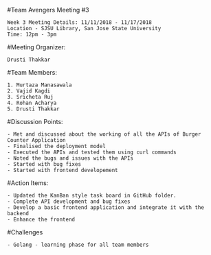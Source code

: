 #Team Avengers Meeting #3

    Week 3 Meeting Details: 11/11/2018 - 11/17/2018
    Location - SJSU Library, San Jose State University
    Time: 12pm - 3pm

#Meeting Organizer:

    Drusti Thakkar

#Team Members:

    1. Murtaza Manasawala
    2. Vajid Kagdi
    3. Sricheta Ruj
    4. Rohan Acharya
    5. Drusti Thakkar

#Discussion Points:

    - Met and discussed about the working of all the APIs of Burger Counter Application
    - Finalised the deployment model
    - Executed the APIs and tested them using curl commands
    - Noted the bugs and issues with the APIs
    - Started with bug fixes
    - Started with frontend developement

#Action Items:

    - Updated the KanBan style task board in GitHub folder.
    - Complete API development and bug fixes
    - Develop a basic frontend application and integrate it with the backend
    - Enhance the frontend

#Challenges

    - Golang - learning phase for all team members
